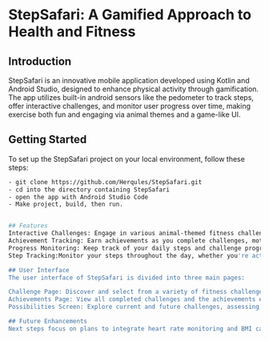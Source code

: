# StepSafari: A Gamified Approach to Health and Fitness

## Introduction
StepSafari is an innovative mobile application developed using Kotlin and Android Studio, designed to enhance physical activity through gamification. The app utilizes built-in android sensors like the pedometer to track steps, offer interactive challenges, and monitor user progress over time, making exercise both fun and engaging via animal themes and a game-like UI.

## Getting Started
To set up the StepSafari project on your local environment, follow these steps:

```bash
- git clone https://github.com/Herqules/StepSafari.git
- cd into the directory containing StepSafari
- open the app with Android Studio Code
- Make project, build, then run.


## Features
Interactive Challenges: Engage in various animal-themed fitness challenges to suit different workout intensities.
Achievement Tracking: Earn achievements as you complete challenges, motivating continued progress and activity.
Progress Monitoring: Keep track of your daily steps and challenge progress with built-in tracking features.
Step Tracking:Monitor your steps throughout the day, whether you're actively participating in a challenge or simply moving about.

## User Interface
The user interface of StepSafari is divided into three main pages:

Challenge Page: Discover and select from a variety of fitness challenges.
Achievements Page: View all completed challenges and the achievements earned.
Possibilities Screen: Explore current and future challenges, assessing which are unlocked or in progress.

## Future Enhancements
Next steps focus on plans to integrate heart rate monitoring and BMI calculations to tailor challenges more closely to individual fitness levels. This integration will enable more personalized workouts, optimizing health benefits by aligning them with user-specific fitness metrics.
